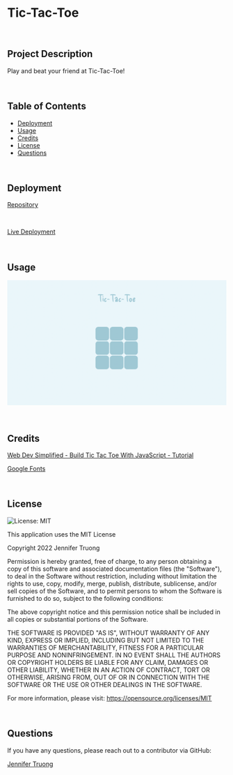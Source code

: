 # Tic-Tac-Toe

<br/>

## Project Description
Play and beat your friend at Tic-Tac-Toe! 

<br/>

## Table of Contents
- [Deployment](#installation)
- [Usage](#usage)
- [Credits](#credits)
- [License](#license)
- [Questions](#questions)

<br/>

## Deployment

[Repository](https://github.com/jentruong09/tic-tac-toe)

<br/>

[Live Deployment](https://jentruong09.github.io/tic-tac-toe/)

<br/>

## Usage

![webpage](/assets/images/tic-tac-toe.png)

<br/>

## Credits

[Web Dev Simplified - Build Tic Tac Toe With JavaScript - Tutorial](https://www.youtube.com/watch?v=Y-GkMjUZsmM)

[Google Fonts](https://fonts.google.com)

<br/>

## License 

![License: MIT](https://img.shields.io/badge/License-MIT-yellow.svg)
  
This application uses the MIT License

Copyright 2022 Jennifer Truong

Permission is hereby granted, free of charge, to any person obtaining a copy of this software and associated documentation files (the "Software"), to deal in the Software without restriction, including without limitation the rights to use, copy, modify, merge, publish, distribute, sublicense, and/or sell copies of the Software, and to permit persons to whom the Software is furnished to do so, subject to the following conditions:

The above copyright notice and this permission notice shall be included in all copies or substantial portions of the Software.

THE SOFTWARE IS PROVIDED "AS IS", WITHOUT WARRANTY OF ANY KIND, EXPRESS OR IMPLIED, INCLUDING BUT NOT LIMITED TO THE WARRANTIES OF MERCHANTABILITY, FITNESS FOR A PARTICULAR PURPOSE AND NONINFRINGEMENT. IN NO EVENT SHALL THE AUTHORS OR COPYRIGHT HOLDERS BE LIABLE FOR ANY CLAIM, DAMAGES OR OTHER LIABILITY, WHETHER IN AN ACTION OF CONTRACT, TORT OR OTHERWISE, ARISING FROM, OUT OF OR IN CONNECTION WITH THE SOFTWARE OR THE USE OR OTHER DEALINGS IN THE SOFTWARE.

For more information, please visit: https://opensource.org/licenses/MIT

<br/>


## Questions
If you have any questions, please reach out to a contributor via GitHub:

[Jennifer Truong](https://github.com/jentruong09)